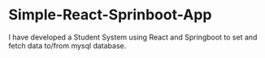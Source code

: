 # Simple-React-Sprinboot-App
I have developed a Student System using React and Springboot to set and fetch data to/from mysql database.
